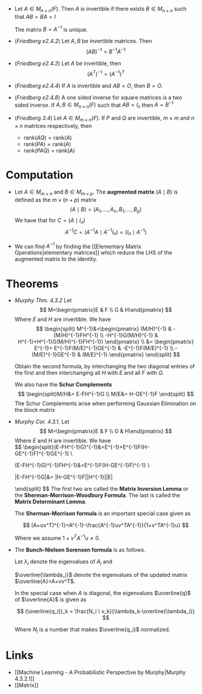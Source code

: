 * Let $A\in M_{n\times n}(F)$. Then $A$ is invertible if there exists $B\in M_{n\times n}$ such that $AB=BA=I$
  
  The matrix $B=A^{-1}$ is unique.

 * (*Friedberg e2.4.2*) Let $A,B$ be invertible matrices.  Then 
   $$
   (AB)^{-1}=B^{-1}A^{-1}
   $$
 * (*Friedberg e2.4.3*) Let $A$ be invertible, then
   $$
   (A^T)^{-1} = (A^{-1})^T
   $$
* (*Friedberg e2.4.4*) If $A$ is invertible and $AB=O$, then $B=O$.
* (*Friedberg e2.4.8*) A one sided inverse for square matrices is a two sided inverse. If $A,B\in M_{n\times n}(F)$ such that $AB=I_n$ then $A=B^{-1}$ 
* (*Friedberg 3.4*) Let $A\in M_{m\times n}(F)$. If $P$ and $Q$ are invertible, $m\times m$ and $n\times n$ matrices respectively, then
	* $\text{rank}(AQ)=\text{rank}(A)$
	* $\text{rank}(PA)=\text{rank}(A)$
	* $\text{rank}(PAQ)=\text{rank}(A)$

# Computation
* Let $A\in M_{m\times n}$ and $B\in M_{m\times p}$. The **augmented matrix** $(A\mid B)$ is defined as the $m\times (n+p)$ matrix
  $$
  (A\mid B) = (A_1,\dots,A_n, B_1, \dots, B_p)
  $$
  We have that for $C=(A\mid I_n)$ 
  $$
  A^{-1}C = (A^{-1}A\mid A^{-1} I_n ) = (I_n\mid A^{-1})
  $$

* We can find $A^{-1}$ by finding the [[Elementary Matrix Operations|elementary matrices]] which reduce the LHS of the augmented matrix to the identity.

# Theorems
* *Murphy  Thm. 4.3.2* Let 
  $$
  M=\begin{pmatrix}E & F \\ G & H\end{pmatrix}
  $$
  Where $E$ and $H$ are invertible. We have
  $$
  \begin{split} M^{-1}&=\begin{pmatrix}
  (M/H)^{-1} &
  -(M/H)^{-1}FH^{-1} \\ 
  -H^{-1}G(M/H)^{-1} & 
  H^{-1}+H^{-1}G(M/H)^{-1}FH^{-1})
  \end{pmatrix}
  \\ 
  &= \begin{pmatrix}
  E^{-1}+ E^{-1}F(M/E)^{-1}GE^{-1} &
  -E^{-1}F(M/E)^{-1} \\ 
  -(M/E)^{-1}GE^{-1} & 
  (M/E)^{-1}
  \end{pmatrix}
  \end{split}
  $$
  
  Obtain the second formula, by interchanging the two diagonal entries of the first and then interchanging all $H$ with $E$ and all $F$ with $G$.
  
  We also have the  **Schur Complements**
  $$
  \begin{split}M/H&= E-FH^{-1}G \\ 
  M/E&= H-GE^{-1}F
  \end{split}
  $$
  The Schur Complements arise when performing Gaussian Elimination on the block matrix

* *Murphy Cor. 4.3.1.* Let 
  $$
  M=\begin{pmatrix}E & F \\ G & H\end{pmatrix}
  $$
  Where $E$ and $H$ are invertible. We have  
  $$
  \begin{split}(E-FH^{-1}G)^{-1}&=E^{-1}+E^{-1}F(H-GE^{-1}F)^{-1}GE^{-1} \\ 
  
  (E-FH^{-1}G)^{-1}FH^{-1}&=E^{-1}F(H-GE^{-1}F)^{-1} \\ 
  
  |E-FH^{-1}G|&= |H-GE^{-1}F||H^{-1}||E|
  
  \end{split}
  $$
  The first two are called the **Matrix Inversion Lemma** or the **Sherman-Morrison-Woodbury Formula**.  The last is called the **Matrix Determinant Lemma**.
  
  The **Sherman-Morrison formula** is an important special case given as 
  
  $$
  (A+uv^T)^{-1}=A^{-1}-\frac{A^{-1}uv^TA^{-1}}{1+v^TA^{-1}u}
  $$
  
  Where we assume $1+v^TA^{-1}u\ne 0$. 


* The **Bunch-Nielsen Sorensen formula** is as follows. 
  
  Let $\lambda_i$ denote the eigenvalues of $A_i$ and 
  
  $\overline{\lambda_i}$ denote the eigenvalues of the updated matrix $\overline{A}=A+vv^T$.
  
  In the special case when $A$ is diagonal, the eigenvalues $\overline{q}$ of $\overline{A}$ is given as 
  
  $$
  (\overline{q_i})_k = \frac{N_i \ v_k}{\lambda_k-\overline{\lambda_i}}
  $$
  
  Where $N_i$ is a number that makes $\overline{q_i}$ normalized.
# Links
* [[Machine Learning - A Probabilistic Perspective by Murphy|Murphy 4.3.2.1]]
* [[Matrix]]
